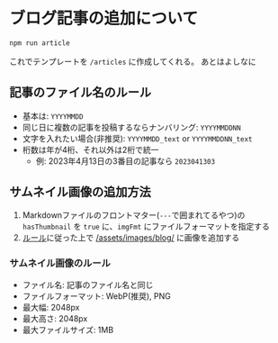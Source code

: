 # ブログ記事の追加について

```bash
npm run article
```

これでテンプレートを `/articles` に作成してくれる。
あとはよしなに

## 記事のファイル名のルール

- 基本は: `YYYYMMDD`
- 同じ日に複数の記事を投稿するならナンバリング: `YYYYMMDDNN`
- 文字を入れたい場合(非推奨): `YYYYMMDD_text` or `YYYYMMDDNN_text`
- 桁数は年が4桁、それ以外は2桁で統一
    - 例: 2023年4月13日の3番目の記事なら `2023041303`

## サムネイル画像の追加方法

1. Markdownファイルのフロントマター(`---`で囲まれてるやつ)の `hasThumbnail` を `true` に、`imgFmt` にファイルフォーマットを指定する
1. [ルール](#サムネイル画像のルール)に従った上で [/assets/images/blog/](/assets/images/blog/) に画像を追加する

### サムネイル画像のルール

- ファイル名: 記事のファイル名と同じ
- ファイルフォーマット: WebP(推奨), PNG
- 最大幅: 2048px
- 最大高さ: 2048px
- 最大ファイルサイズ: 1MB
